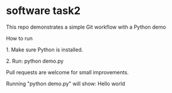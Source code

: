 # software task2

This repo demonstrates a simple Git workflow with a Python demo

How to run 

1\. Make sure Python is installed. 

2\. Run: python demo.py



Pull requests are welcome for small improvements.



Running "python demo.py" will show: Hello world

&nbsp;

